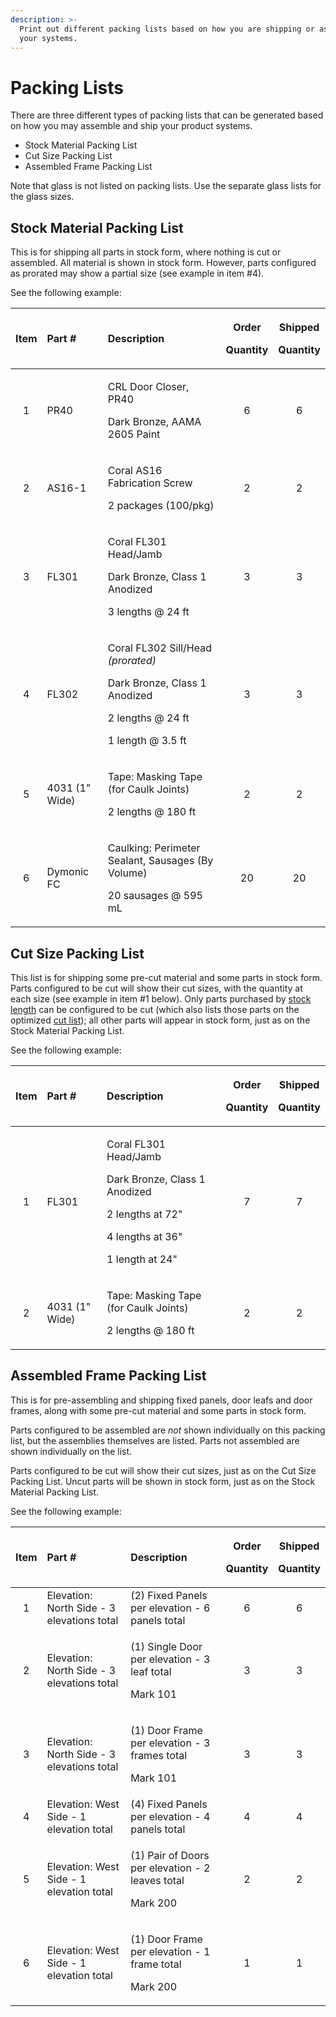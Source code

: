 ```yaml
---
description: >-
  Print out different packing lists based on how you are shipping or assembling
  your systems.
---
```


# Packing Lists

There are three different types of packing lists that can be generated based on how you may assemble and ship your product systems.

* Stock Material Packing List
* Cut Size Packing List
* Assembled Frame Packing List

Note that glass is not listed on packing lists. Use the separate glass lists for the glass sizes.

## Stock Material Packing List

This is for shipping all parts in stock form, where nothing is cut or assembled. All material is shown in stock form. However, parts configured as prorated may show a partial size \(see example in item \#4\).

See the following example:

<table>
  <thead>
    <tr>
      <th style="text-align:center">Item</th>
      <th style="text-align:left">Part #</th>
      <th style="text-align:left">Description</th>
      <th style="text-align:center">
        <p>Order</p>
        <p>Quantity</p>
      </th>
      <th style="text-align:center">
        <p>Shipped</p>
        <p>Quantity</p>
      </th>
    </tr>
  </thead>
  <tbody>
    <tr>
      <td style="text-align:center">1</td>
      <td style="text-align:left">PR40</td>
      <td style="text-align:left">
        <p>CRL Door Closer, PR40</p>
        <p>Dark Bronze, AAMA 2605 Paint</p>
      </td>
      <td style="text-align:center">6</td>
      <td style="text-align:center">6</td>
    </tr>
    <tr>
      <td style="text-align:center">2</td>
      <td style="text-align:left">AS16-1</td>
      <td style="text-align:left">
        <p>Coral AS16 Fabrication Screw</p>
        <p>2 packages (100/pkg)</p>
      </td>
      <td style="text-align:center">2</td>
      <td style="text-align:center">2</td>
    </tr>
    <tr>
      <td style="text-align:center">3</td>
      <td style="text-align:left">FL301</td>
      <td style="text-align:left">
        <p>Coral FL301 Head/Jamb</p>
        <p>Dark Bronze, Class 1 Anodized</p>
        <p>3 lengths @ 24 ft</p>
      </td>
      <td style="text-align:center">3</td>
      <td style="text-align:center">3</td>
    </tr>
    <tr>
      <td style="text-align:center">4</td>
      <td style="text-align:left">FL302</td>
      <td style="text-align:left">
        <p>Coral FL302 Sill/Head <em>(prorated)</em>
        </p>
        <p>Dark Bronze, Class 1 Anodized</p>
        <p>2 lengths @ 24 ft</p>
        <p>1 length @ 3.5 ft</p>
      </td>
      <td style="text-align:center">3</td>
      <td style="text-align:center">3</td>
    </tr>
    <tr>
      <td style="text-align:center">5</td>
      <td style="text-align:left">4031 (1&quot; Wide)</td>
      <td style="text-align:left">
        <p>Tape: Masking Tape (for Caulk Joints)</p>
        <p>2 lengths @ 180 ft</p>
      </td>
      <td style="text-align:center">2</td>
      <td style="text-align:center">2</td>
    </tr>
    <tr>
      <td style="text-align:center">6</td>
      <td style="text-align:left">Dymonic FC</td>
      <td style="text-align:left">
        <p>Caulking: Perimeter Sealant, Sausages (By Volume)</p>
        <p>20 sausages @ 595 mL</p>
      </td>
      <td style="text-align:center">20</td>
      <td style="text-align:center">20</td>
    </tr>
  </tbody>
</table>

## Cut Size Packing List

This list is for shipping some pre-cut material and some parts in stock form. Parts configured to be cut will show their cut sizes, with the quantity at each size \(see example in item \#1 below\). Only parts purchased by [stock length](../system-configurations/part.md#purchase-types) can be configured to be cut \(which also lists those parts on the optimized [cut list](cut-list.md)\); all other parts will appear in stock form, just as on the Stock Material Packing List.

See the following example:

<table>
  <thead>
    <tr>
      <th style="text-align:center">Item</th>
      <th style="text-align:left">Part #</th>
      <th style="text-align:left">Description</th>
      <th style="text-align:center">
        <p>Order</p>
        <p>Quantity</p>
      </th>
      <th style="text-align:center">
        <p>Shipped</p>
        <p>Quantity</p>
      </th>
    </tr>
  </thead>
  <tbody>
    <tr>
      <td style="text-align:center">1</td>
      <td style="text-align:left">FL301</td>
      <td style="text-align:left">
        <p>Coral FL301 Head/Jamb</p>
        <p>Dark Bronze, Class 1 Anodized</p>
        <p>2 lengths at 72&quot;</p>
        <p>4 lengths at 36&quot;</p>
        <p>1 length at 24&quot;</p>
      </td>
      <td style="text-align:center">7</td>
      <td style="text-align:center">7</td>
    </tr>
    <tr>
      <td style="text-align:center">2</td>
      <td style="text-align:left">4031 (1&quot; Wide)</td>
      <td style="text-align:left">
        <p>Tape: Masking Tape (for Caulk Joints)</p>
        <p>2 lengths @ 180 ft</p>
      </td>
      <td style="text-align:center">2</td>
      <td style="text-align:center">2</td>
    </tr>
  </tbody>
</table>

## Assembled Frame Packing List

This is for pre-assembling and shipping fixed panels, door leafs and door frames, along with some pre-cut material and some parts in stock form.

Parts configured to be assembled are _not_ shown individually on this packing list, but the assemblies themselves are listed. Parts not assembled are shown individually on the list.

Parts configured to be cut will show their cut sizes, just as on the Cut Size Packing List. Uncut parts will be shown in stock form, just as on the Stock Material Packing List.

See the following example:

<table>
  <thead>
    <tr>
      <th style="text-align:center">Item</th>
      <th style="text-align:left">Part #</th>
      <th style="text-align:left">Description</th>
      <th style="text-align:center">
        <p>Order</p>
        <p>Quantity</p>
      </th>
      <th style="text-align:center">
        <p>Shipped</p>
        <p>Quantity</p>
      </th>
    </tr>
  </thead>
  <tbody>
    <tr>
      <td style="text-align:center">1</td>
      <td style="text-align:left">Elevation: North Side - 3 elevations total</td>
      <td style="text-align:left">(2) Fixed Panels per elevation - 6 panels total</td>
      <td style="text-align:center">6</td>
      <td style="text-align:center">6</td>
    </tr>
    <tr>
      <td style="text-align:center">2</td>
      <td style="text-align:left">Elevation: North Side - 3 elevations total</td>
      <td style="text-align:left">
        <p>(1) Single Door per elevation - 3 leaf total</p>
        <p>Mark 101</p>
      </td>
      <td style="text-align:center">3</td>
      <td style="text-align:center">3</td>
    </tr>
    <tr>
      <td style="text-align:center">3</td>
      <td style="text-align:left">Elevation: North Side - 3 elevations total</td>
      <td style="text-align:left">
        <p>(1) Door Frame per elevation - 3 frames total</p>
        <p>Mark 101</p>
      </td>
      <td style="text-align:center">3</td>
      <td style="text-align:center">3</td>
    </tr>
    <tr>
      <td style="text-align:center">4</td>
      <td style="text-align:left">Elevation: West Side - 1 elevation total</td>
      <td style="text-align:left">(4) Fixed Panels per elevation - 4 panels total</td>
      <td style="text-align:center">4</td>
      <td style="text-align:center">4</td>
    </tr>
    <tr>
      <td style="text-align:center">5</td>
      <td style="text-align:left">Elevation: West Side - 1 elevation total</td>
      <td style="text-align:left">
        <p>(1) Pair of Doors per elevation - 2 leaves total</p>
        <p>Mark 200</p>
      </td>
      <td style="text-align:center">2</td>
      <td style="text-align:center">2</td>
    </tr>
    <tr>
      <td style="text-align:center">6</td>
      <td style="text-align:left">Elevation: West Side - 1 elevation total</td>
      <td style="text-align:left">
        <p>(1) Door Frame per elevation - 1 frame total</p>
        <p>Mark 200</p>
      </td>
      <td style="text-align:center">1</td>
      <td style="text-align:center">1</td>
    </tr>
  </tbody>
</table>









